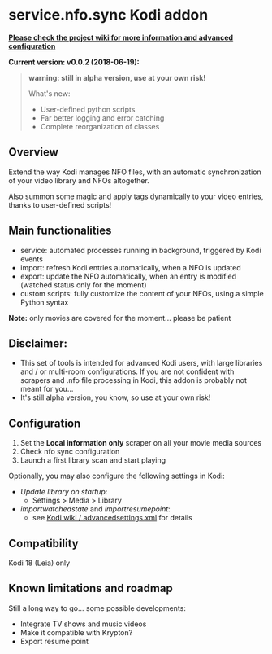 # service.nfo.sync Kodi addon


**[Please check the project wiki for more information and advanced configuration](https://github.com/bpakodi/service.nfo.sync/wiki)**

**Current version: v0.0.2 (2018-06-19):**
  >**warning: still in alpha version, use at your own risk!**
  >
  >What's new:
  > * User-defined python scripts
  > * Far better logging and error catching
  > * Complete reorganization of classes

## Overview
Extend the way Kodi manages NFO files, with an automatic synchronization of your video library and NFOs altogether.

Also summon some magic and apply tags dynamically to your video entries, thanks to user-defined scripts!

## Main functionalities
 * service: automated processes running in background, triggered by Kodi events
 * import: refresh Kodi entries automatically, when a NFO is updated
 * export: update the NFO automatically, when an entry is modified (watched status only for the moment)
 * custom scripts: fully customize the content of your NFOs, using a simple Python syntax

**Note:** only movies are covered for the moment... please be patient

## Disclaimer:
 * This set of tools is intended for advanced Kodi users, with large libraries and / or multi-room configurations. If you are not confident with scrapers and .nfo file processing in Kodi, this addon is probably not meant for you...
 * It's still alpha version, you know, so use at your own risk!

## Configuration
 1. Set the **Local information only** scraper on all your movie media sources
 2. Check nfo sync configuration
 3. Launch a first library scan and start playing

Optionally, you may also configure the following settings in Kodi:
 * *Update library on startup*:
   * Settings > Media > Library
 * *importwatchedstate* and *importresumepoint*:
   * see [Kodi wiki / advancedsettings.xml](https://kodi.wiki/view/Advancedsettings.xml#videolibrary) for details

## Compatibility
Kodi 18 (Leia) only  

## Known limitations and roadmap
Still a long way to go... some possible developments:
 * Integrate TV shows and music videos
 * Make it compatible with Krypton?
 * Export resume point
